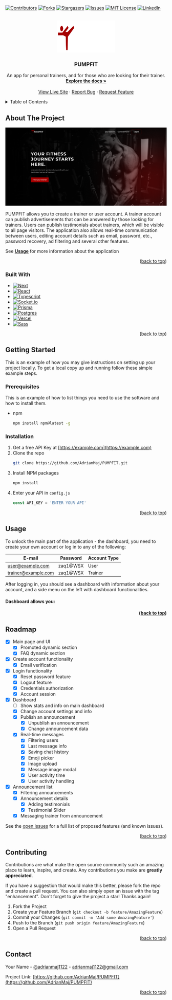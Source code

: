 <a name="readme-top"></a>

[![Contributors][contributors-shield]][contributors-url]
[![Forks][forks-shield]][forks-url]
[![Stargazers][stars-shield]][stars-url]
[![Issues][issues-shield]][issues-url]
[![MIT License][license-shield]][license-url]
[![LinkedIn][linkedin-shield]][linkedin-url]

<!-- PROJECT LOGO -->
<br />
<div align="center">
  <a href="https://github.com/AdrianMaj/PUMPFIT">
    <img src="/public/logo.svg" alt="PUMPFIT App Logo" width="180" height="100">
  </a>

<h3 align="center">PUMPFIT</h3>

  <p align="center">
     An app for personal trainers, and for those who are looking for their trainer.
    <br />
    <a href="https://github.com/AdrianMaj/PUMPFIT"><strong>Explore the docs »</strong></a>
    <br />
    <br />
    <a href="https://pumpfit.vercel.app/">View Live Site</a>
    ·
    <a href="https://github.com/AdrianMaj/PUMPFIT/issues">Report Bug</a>
    ·
    <a href="https://github.com/AdrianMaj/PUMPFIT/issues">Request Feature</a>
  </p>
</div>

<!-- TABLE OF CONTENTS -->
<details>
  <summary>Table of Contents</summary>
  <ol>
    <li>
      <a href="#about-the-project">About The Project</a>
      <ul>
        <li><a href="#built-with">Built With</a></li>
      </ul>
    </li>
    <li>
      <a href="#getting-started">Getting Started</a>
      <ul>
        <li><a href="#prerequisites">Prerequisites</a></li>
        <li><a href="#installation">Installation</a></li>
      </ul>
    </li>
    <li><a href="#usage">Usage</a></li>
    <li><a href="#roadmap">Roadmap</a></li>
    <li><a href="#contributing">Contributing</a></li>
    <!-- <li><a href="#license">License</a></li> -->
    <li><a href="#contact">Contact</a></li>
    <li><a href="#acknowledgments">Acknowledgments</a></li>
  </ol>
</details>

<!-- ABOUT THE PROJECT -->

## About The Project

[![PUMPFIT Main page screenshot][product-screenshot]](/images/screenshot.png)

PUMPFIT allows you to create a trainer or user account. A trainer account can publish advertisements that can be answered by those looking for trainers. Users can publish testimonials about trainers, which will be visible to all page visitors. The application also allows real-time communication between users, editing account details such as email, password, etc., password recovery, ad filtering and several other features.

See <a href="#usage"><b>Usage</b></a> for more information about the application

<p align="right">(<a href="#readme-top">back to top</a>)</p>

### Built With

- [![Next][Next.js]][Next-url]
- [![React][React.js]][React-url]
- [![Typescript][Typescript]][Typescript-url]
- [![Socket.io][Socket.io]][Socket.io-url]
- [![Prisma][Prisma]][Prisma-url]
- [![Postgres][Postgres]][Postgres-url]
- [![Vercel][Vercel]][Vercel-url]
- [![Sass][Sass]][Sass-url]

<p align="right">(<a href="#readme-top">back to top</a>)</p>

<!-- GETTING STARTED -->

## Getting Started

This is an example of how you may give instructions on setting up your project locally.
To get a local copy up and running follow these simple example steps.

### Prerequisites

This is an example of how to list things you need to use the software and how to install them.

- npm
  ```sh
  npm install npm@latest -g
  ```

### Installation

1. Get a free API Key at [https://example.com](https://example.com)
2. Clone the repo
   ```sh
   git clone https://github.com/AdrianMaj/PUMPFIT.git
   ```
3. Install NPM packages
   ```sh
   npm install
   ```
4. Enter your API in `config.js`
   ```js
   const API_KEY = 'ENTER YOUR API'
   ```

<p align="right">(<a href="#readme-top">back to top</a>)</p>

<!-- USAGE EXAMPLES -->

## Usage

To unlock the main part of the application - the dashboard, you need to create your own account or log in to any of the following:

| E-mail              | Password | Account Type |
| ------------------- | -------- | ------------ |
| user@example.com    | zaq1@WSX | User         |
| trainer@example.com | zaq1@WSX | Trainer      |

After logging in, you should see a dashboard with information about your account, and a side menu on the left with dashboard functionalities.

<h4>Dashboard allows you:<h4>

<ul></ul>

<p align="right">(<a href="#readme-top">back to top</a>)</p>

<!-- ROADMAP -->

## Roadmap

- [x] Main page and UI
  - [x] Promoted dynamic section
  - [x] FAQ dynamic section
- [x] Create account functionality
  - [x] Email verification
- [x] Login functionality
  - [x] Reset password feature
  - [x] Logout feature
  - [x] Credentials authorization
  - [x] Account session
- [x] Dashboard
  - [ ] Show stats and info on main dashboard
  - [x] Change account settings and info
  - [x] Publish an announcement
    - [x] Unpublish an announcement
    - [x] Change announcement data
  - [x] Real-time messages
    - [x] Filtering users
    - [x] Last message info
    - [x] Saving chat history
    - [x] Emoji picker
    - [x] Image upload
    - [x] Message image modal
    - [x] User activity time
    - [x] User activity handling
- [x] Announcement list
  - [x] Filtering announcements
  - [x] Announcement details
    - [x] Adding testimonials
    - [x] Testimonial Slider
  - [x] Messaging trainer from announcement

See the [open issues](https://github.com/AdrianMaj/PUMPFIT/issues) for a full list of proposed features (and known issues).

<p align="right">(<a href="#readme-top">back to top</a>)</p>

<!-- CONTRIBUTING -->

## Contributing

Contributions are what make the open source community such an amazing place to learn, inspire, and create. Any contributions you make are **greatly appreciated**.

If you have a suggestion that would make this better, please fork the repo and create a pull request. You can also simply open an issue with the tag "enhancement".
Don't forget to give the project a star! Thanks again!

1. Fork the Project
2. Create your Feature Branch (`git checkout -b feature/AmazingFeature`)
3. Commit your Changes (`git commit -m 'Add some AmazingFeature'`)
4. Push to the Branch (`git push origin feature/AmazingFeature`)
5. Open a Pull Request

<p align="right">(<a href="#readme-top">back to top</a>)</p>

<!-- LICENSE -->

<!-- ## License

Distributed under the MIT License. See `LICENSE.txt` for more information.

<p align="right">(<a href="#readme-top">back to top</a>)</p> -->

<!-- CONTACT -->

## Contact

Your Name - [@adrianmaj1122](https://twitter.com/adrianmaj1122) - adrianmaj1122@gmail.com

Project Link: [https://github.com/AdrianMaj/PUMPFIT](https://github.com/AdrianMaj/PUMPFIT)

<p align="right">(<a href="#readme-top">back to top</a>)</p>

<!-- MARKDOWN LINKS & IMAGES -->
<!-- https://www.markdownguide.org/basic-syntax/#reference-style-links -->

[contributors-shield]: https://img.shields.io/github/contributors/AdrianMaj/PUMPFIT.svg?style=for-the-badge
[contributors-url]: https://github.com/AdrianMaj/PUMPFIT/graphs/contributors
[forks-shield]: https://img.shields.io/github/forks/AdrianMaj/PUMPFIT.svg?style=for-the-badge
[forks-url]: https://github.com/AdrianMaj/PUMPFIT/network/members
[stars-shield]: https://img.shields.io/github/stars/AdrianMaj/PUMPFIT.svg?style=for-the-badge
[stars-url]: https://github.com/AdrianMaj/PUMPFIT/stargazers
[issues-shield]: https://img.shields.io/github/issues/AdrianMaj/PUMPFIT.svg?style=for-the-badge
[issues-url]: https://github.com/AdrianMaj/PUMPFIT/issues
[license-shield]: https://img.shields.io/github/license/AdrianMaj/PUMPFIT.svg?style=for-the-badge
[license-url]: https://github.com/AdrianMaj/PUMPFIT/blob/master/LICENSE.txt
[linkedin-shield]: https://img.shields.io/badge/-LinkedIn-black.svg?style=for-the-badge&logo=linkedin&colorB=555
[linkedin-url]: https://linkedin.com/in/adrianmaj
[product-screenshot]: images/screenshot.png
[Next.js]: https://img.shields.io/badge/next.js-000000?style=for-the-badge&logo=nextdotjs&logoColor=white
[Next-url]: https://nextjs.org/
[Next.js]: https://img.shields.io/badge/next.js-000000?style=for-the-badge&logo=nextdotjs&logoColor=white
[Typescript]: https://shields.io/badge/TypeScript-3178C6?style=for-the-badge&logo=TypeScript&logoColor=FFF
[Typescript-url]: https://www.typescriptlang.org/
[React.js]: https://img.shields.io/badge/React-20232A?style=for-the-badge&logo=react&logoColor=61DAFB
[React-url]: https://reactjs.org/
[Prisma]: https://img.shields.io/badge/Prisma-3982CE?style=for-the-badge&logo=Prisma&logoColor=white
[Prisma-url]: https://www.prisma.io/
[Socket.io]: https://img.shields.io/badge/Socket.io-black?style=for-the-badge&logo=socket.io&badgeColor=010101
[Socket.io-url]: https://socket.io/
[Vercel]: https://img.shields.io/badge/vercel-%23000000.svg?style=for-the-badge&logo=vercel&logoColor=white
[Vercel-url]: https://vercel.com/
[Postgres]: https://img.shields.io/badge/postgres-%23316192.svg?style=for-the-badge&logo=postgresql&logoColor=white
[Postgres-url]: https://www.postgresql.org.pl/
[Sass]: https://img.shields.io/badge/SASS-hotpink.svg?style=for-the-badge&logo=SASS&logoColor=white
[Sass-url]: https://sass-lang.com/

